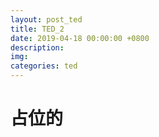 ```yaml
---
layout: post_ted
title: TED_2
date: 2019-04-18 00:00:00 +0800
description:
img:
categories: ted
---
```


# 占位的